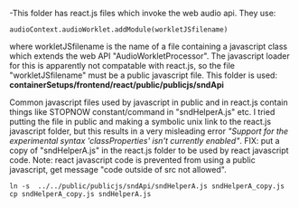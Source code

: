 
-This folder has react.js files which invoke the web audio api. They use:

```
audioContext.audioWorklet.addModule(workletJSfilename)
```
where workletJSfilename is the name of a file containing a javascript class  which extends the web API "AudioWorkletProcessor". 
The javascript loader for this is apparently not compatable with react.js, so the file 
"workletJSfilename" must be a public javascript file.
This folder is used:   
**containerSetups/frontend/react/public/publicjs/sndApi**   

Common javascript files used by javascript in public and in react.js contain things
like STOPNOW constant/command in "sndHelperA.js" etc. I tried putting the file in public and making a symbolic unix
link to the react.js javascript folder, but this results in a very misleading error *"Support for the experimental syntax 'classProperties' isn't currently enabled"*.
FIX: put a copy of "sndHelperA.js" in the react.js folder to be used by react javascript code.
Note: react javascript code is prevented from using a public javascript, get message "code
outside of src not allowed".

```
ln -s  ../../public/publicjs/sndApi/sndHelperA.js sndHelperA_copy.js  
cp sndHelperA_copy.js sndHelperA.js
```
